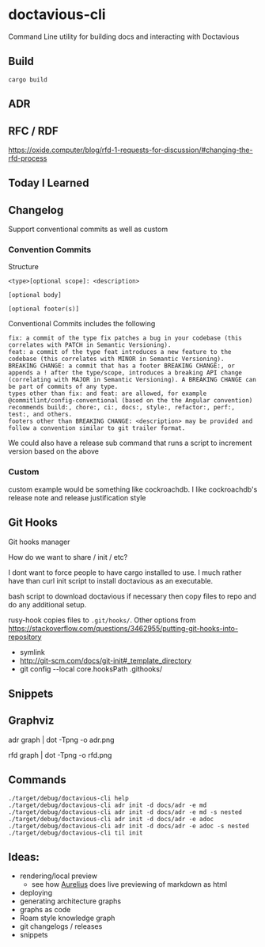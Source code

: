 # doctavious-cli

Command Line utility for building docs and interacting with Doctavious

## Build

```
cargo build
```


## ADR 


## RFC / RDF

https://oxide.computer/blog/rfd-1-requests-for-discussion/#changing-the-rfd-process

## Today I Learned

## Changelog

Support conventional commits as well as custom 

### Convention Commits

Structure
```
<type>[optional scope]: <description>

[optional body]

[optional footer(s)]
```

Conventional Commits includes the following
```
fix: a commit of the type fix patches a bug in your codebase (this correlates with PATCH in Semantic Versioning).
feat: a commit of the type feat introduces a new feature to the codebase (this correlates with MINOR in Semantic Versioning).
BREAKING CHANGE: a commit that has a footer BREAKING CHANGE:, or appends a ! after the type/scope, introduces a breaking API change (correlating with MAJOR in Semantic Versioning). A BREAKING CHANGE can be part of commits of any type.
types other than fix: and feat: are allowed, for example @commitlint/config-conventional (based on the the Angular convention) recommends build:, chore:, ci:, docs:, style:, refactor:, perf:, test:, and others.
footers other than BREAKING CHANGE: <description> may be provided and follow a convention similar to git trailer format.
```

We could also have a release sub command that runs a script to increment version based on the above

### Custom

custom example would be something like cockroachdb. 
I like cockroachdb's release note and release justification style

## Git Hooks 

Git hooks manager

How do we want to share / init / etc?

I dont want to force people to have cargo installed to use. 
I much rather have than curl init script to install doctavious as an executable.

bash script to download doctavious if necessary then copy files to repo and do any additional setup.

rusy-hook copies files to `.git/hooks/`.
Other options from https://stackoverflow.com/questions/3462955/putting-git-hooks-into-repository

- symlink
- http://git-scm.com/docs/git-init#_template_directory
- git config --local core.hooksPath .githooks/



## Snippets



## Graphviz

adr graph | dot -Tpng -o adr.png

rfd graph | dot -Tpng -o rfd.png




## Commands

```shell
./target/debug/doctavious-cli help
./target/debug/doctavious-cli adr init -d docs/adr -e md
./target/debug/doctavious-cli adr init -d docs/adr -e md -s nested
./target/debug/doctavious-cli adr init -d docs/adr -e adoc
./target/debug/doctavious-cli adr init -d docs/adr -e adoc -s nested
./target/debug/doctavious-cli til init
```


## Ideas:
- rendering/local preview
    - see how [Aurelius](https://github.com/euclio/aurelius) does live previewing of markdown as html
- deploying
- generating architecture graphs
- graphs as code
- Roam style knowledge graph
- git changelogs / releases
- snippets
